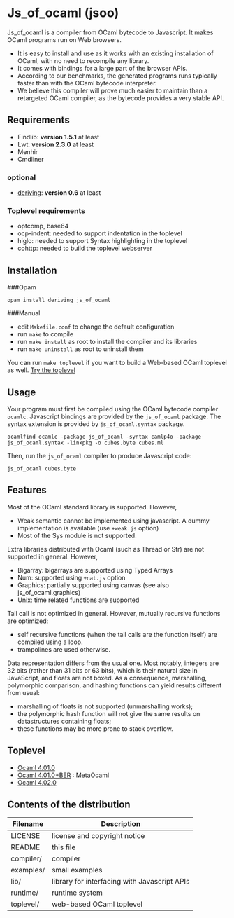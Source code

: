 # Js_of_ocaml (jsoo)

Js_of_ocaml is a compiler from OCaml bytecode to Javascript. It makes
OCaml programs run on Web browsers.
  * It is easy to install and use as it works with an existing
    installation of OCaml, with no need to recompile any library.
  * It comes with bindings for a large part of the browser APIs.
  * According to our benchmarks, the generated programs runs typically
    faster than with the OCaml bytecode interpreter.
  * We believe this compiler will prove much easier to maintain than a
    retargeted OCaml compiler, as the bytecode provides a very stable
    API.

## Requirements

  * Findlib: **version 1.5.1** at least
  * Lwt: **version 2.3.0** at least
  * Menhir
  * Cmdliner

### optional
  * [deriving](https://github.com/ocsigen/deriving): **version 0.6** at least

### Toplevel requirements
 * optcomp, base64
 * ocp-indent: needed to support indentation in the toplevel
 * higlo: needed to support Syntax highlighting in the toplevel
 * cohttp: needed to build the toplevel webserver

## Installation

###Opam
```
opam install deriving js_of_ocaml
```

###Manual
  * edit `Makefile.conf` to change the default configuration
  * run `make` to compile
  * run `make install` as root to install the compiler
    and its libraries
  * run `make uninstall` as root to uninstall them

You can run `make toplevel` if you want to build a Web-based OCaml
toplevel as well. [Try the toplevel](http://ocsigen.github.io/js_of_ocaml/)

## Usage

Your program must first be compiled using the OCaml bytecode compiler
`ocamlc`.  Javascript bindings are provided by the `js_of_ocaml` package.
The syntax extension is provided by `js_of_ocaml.syntax` package.

```
ocamlfind ocamlc -package js_of_ocaml -syntax camlp4o -package js_of_ocaml.syntax -linkpkg -o cubes.byte cubes.ml
```

Then, run the `js_of_ocaml` compiler to produce Javascript code:

```
js_of_ocaml cubes.byte
```

## Features

Most of the OCaml standard library is supported. However,
  * Weak semantic cannot be implemented using javascript.
    A dummy implementation is available (use `+weak.js` option)
  * Most of the Sys module is not supported.

Extra libraries distributed with Ocaml (such as Thread or Str) are not
supported in general. However,
  * Bigarray: bigarrays are supported using Typed Arrays
  * Num: supported using `+nat.js` option
  * Graphics: partially supported using canvas (see also js_of_ocaml.graphics)
  * Unix: time related functions are supported

Tail call is not optimized in general. However, mutually recursive
functions are optimized:
  * self recursive functions (when the tail calls are the function itself) are
    compiled using a loop.
  * trampolines are used otherwise.

Data representation differs from the usual one.  Most notably,
integers are 32 bits (rather than 31 bits or 63 bits), which is their
natural size in JavaScript, and floats are not boxed.  As a
consequence, marshalling, polymorphic comparison, and hashing
functions can yield results different from usual:
  * marshalling of floats is not supported (unmarshalling works);
  * the polymorphic hash function will not give the same results on
    datastructures containing floats;
  * these functions may be more prone to stack overflow.

## Toplevel
  * [Ocaml 4.01.0](http://ocsigen.github.io/js_of_ocaml/#version=4.01.0)
  * [Ocaml 4.01.0+BER](http://ocsigen.github.io/js_of_ocaml/#version=4.01.0+BER) : MetaOcaml
  * [Ocaml 4.02.0](http://ocsigen.github.io/js_of_ocaml/#version=4.02.0)

## Contents of the distribution
| Filename  | Description                                  |
|-----------|----------------------------------------------|
| LICENSE   | license and copyright notice                 |
| README    | this file                                    |
| compiler/ | compiler                                     |
| examples/ | small examples                               |
| lib/      | library for interfacing with Javascript APIs |
| runtime/  | runtime system                               |
| toplevel/ | web-based OCaml toplevel                     |
